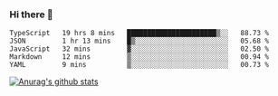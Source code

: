 ### Hi there 👋



<!--
**webB1an/webB1an** is a ✨ _special_ ✨ repository because its `README.md` (this file) appears on your GitHub profile.

Here are some ideas to get you started:

- 🔭 I’m currently working on ...
- 🌱 I’m currently learning ...
- 👯 I’m looking to collaborate on ...
- 🤔 I’m looking for help with ...
- 💬 Ask me about ...
- 📫 How to reach me: ...
- 😄 Pronouns: ...
- ⚡ Fun fact: ...
-->

<!--START_SECTION:waka-->
```text
TypeScript   19 hrs 8 mins   ██████████████████████▒░░   88.73 % 
JSON         1 hr 13 mins    █▒░░░░░░░░░░░░░░░░░░░░░░░   05.68 % 
JavaScript   32 mins         ▓░░░░░░░░░░░░░░░░░░░░░░░░   02.50 % 
Markdown     12 mins         ▒░░░░░░░░░░░░░░░░░░░░░░░░   00.94 % 
YAML         9 mins          ▒░░░░░░░░░░░░░░░░░░░░░░░░   00.73 % 
```
<!--END_SECTION:waka-->


[![Anurag's github stats](https://github-readme-stats.vercel.app/api?username=webB1an&show_icons=true&theme=radical)](https://github.com/anuraghazra/github-readme-stats)

